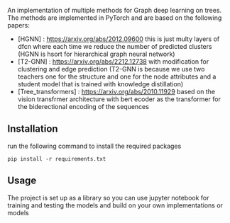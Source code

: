 An implementation of multiple methods for Graph deep learning on trees. The methods are implemented in PyTorch and are based on the following papers:

- [HGNN] : https://arxiv.org/abs/2012.09600 this is just multy layers of dfcn where each time we reduce the number of predicted clusters (HGNN is hsort for hierarchical graph neural network) 
- [T2-GNN] : https://arxiv.org/abs/2212.12738 with modification for clustering and edge prediction (T2-GNN is because we use two teachers one for the structure and one for the node attributes and a student model that is trained with knowledge distillation)
- [Tree_transformers] : https://arxiv.org/abs/2010.11929 based on the vision transfrmer architecture with bert ecoder as the transformer for the biderectional encoding of the sequences


## Installation 

run the following command to install the required packages

```pip install -r requirements.txt```

## Usage

The project is set up as a library so you can use jupyter notebook for training and testing the models and build on your own implementations or models 
